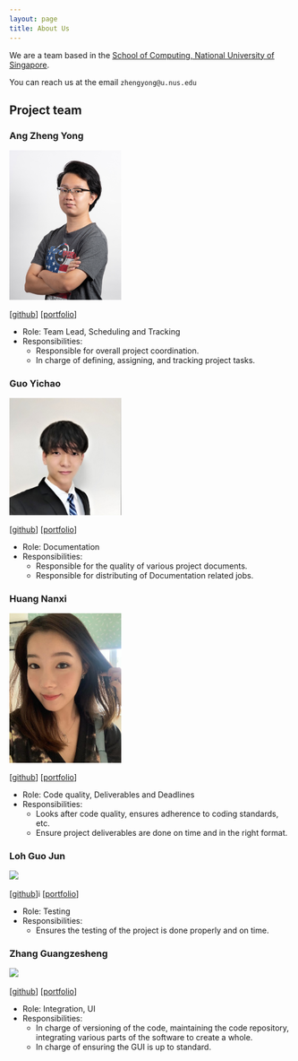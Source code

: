 ```yaml
---
layout: page
title: About Us
---
```


We are a team based in the [School of Computing, National University of Singapore](http://www.comp.nus.edu.sg).

You can reach us at the email `zhengyong@u.nus.edu`

## Project team

### Ang Zheng Yong

<img src="images/arsatis.png" width="200px">

[[github](https://github.com/arsatis)]
[[portfolio](team/arsatis.md)]

* Role: Team Lead, Scheduling and Tracking
* Responsibilities:
    * Responsible for overall project coordination.
    * In charge of defining, assigning, and tracking project tasks.

### Guo Yichao

<img src="images/gycc7253.png" width="200px">

[[github](http://github.com/gycc7253)]
[[portfolio](team/gycc7253.md)]

* Role: Documentation
* Responsibilities:
    * Responsible for the quality of various project documents.
    * Responsible for distributing of Documentation related jobs.

### Huang Nanxi

<img src="images/nanxi-huang.png" width="200px">

[[github](http://github.com/nanxi-huang)]
[[portfolio](team/nanxi-huang.md)]

* Role: Code quality, Deliverables and Deadlines
* Responsibilities:
    * Looks after code quality, ensures adherence to coding standards, etc.
    * Ensure project deliverables are done on time and in the right format.

### Loh Guo Jun

<img src="images/johndoe.png" width="200px">

[[github](http://github.com/johndoe)]i
[[portfolio](team/johndoe.md)]

* Role: Testing
* Responsibilities:
    * Ensures the testing of the project is done properly and on time.

### Zhang Guangzesheng

<img src="images/johndoe.png" width="200px">

[[github](http://github.com/johndoe)]
[[portfolio](team/johndoe.md)]

* Role: Integration, UI
* Responsibilities:
    * In charge of versioning of the code, maintaining the code repository, integrating various parts of the software to create a whole.
    * In charge of ensuring the GUI is up to standard.
